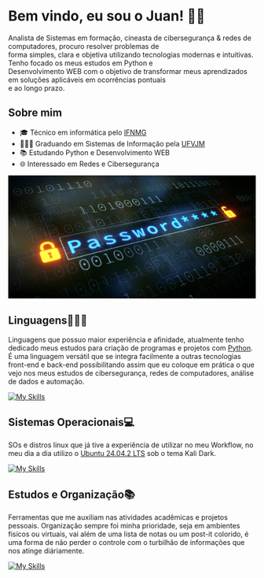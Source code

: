 # Bem vindo, eu sou o Juan! 👋🏼

Analista de Sistemas em formação, cineasta de cibersegurança & redes de computadores, procuro resolver problemas de  
forma simples, clara e objetiva utilizando tecnologias modernas e intuitivas. Tenho focado os meus estudos em Python e  
Desenvolvimento WEB com o objetivo de transformar meus aprendizados em soluções aplicáveis em ocorrências pontuais  
e ao longo prazo.

## Sobre mim

* 🎓️ Técnico em informática pelo <a href="https://www.ifnmg.edu.br/docs/344-portal/salinas/salinas-cursos-tecnicos/tecnico-em-informatica-integrado/13549-tecnico-em-informatica-integrado">IFNMG</a>
* 👨🏻‍💻 Graduando em Sistemas de Informação pela <a href="https://portal.ufvjm.edu.br/a-universidade/cursos/sin">UFVJM</a>
* 📚️ Estudando Python e Desenvolvimento WEB
* 🌐 Interessado em Redes e Cibersegurança

<img src="/images/password.jpg" width="1000px" height="250px"/>

## Linguagens👨🏻‍💻

Linguagens que possuo maior experiência e afinidade, atualmente tenho dedicado meus estudos para criação de programas e projetos com <a href="https://www.python.org/">Python</a>. É uma linguagem versátil que se integra facilmente a outras tecnologias front-end e back-end possibilitando assim que eu coloque em prática o que vejo nos meus estudos de cibersegurança, redes de computadores, análise de dados e automação.

[![My Skills](https://skillicons.dev/icons?i=python,bash,html,css,js)](https://skillicons.dev)

## Sistemas Operacionais💻️

SOs e distros linux que já tive a experiência de utilizar no meu Workflow, no meu dia a dia utilizo o <a href="https://ubuntu.com/download/desktop">Ubuntu 24.04.2 LTS</a> sob o tema Kali Dark.

[![My Skills](https://skillicons.dev/icons?i=windows,linux,debian,ubuntu,kali)](https://skillicons.dev)

## Estudos e Organização📚️

Ferramentas que me auxiliam nas atividades acadêmicas e projetos pessoais. Organização sempre foi minha prioridade, seja em ambientes fisícos ou virtuais, vai além de uma lista de notas ou um post-it colorido, é uma forma de não perder o controle com o turbilhão de informações que nos atinge diáriamente.

[![My Skills](https://skillicons.dev/icons?i=obsidian,vscode,notion,discord)](https://skillicons.dev)


